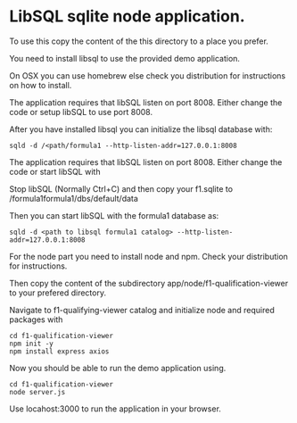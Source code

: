 # LibSQL sqlite node application.

To use this copy the content of the
this directory to a place you prefer.

You need to install libsql to use the provided demo application.

On OSX you can use homebrew else
check you distribution for instructions on how to install.

The application requires that libSQL listen on port 8008. Either
change the code or setup libSQL to
use port 8008.

After you have installed libsql you
can initialize the libsql database with:

```
sqld -d /<path/formula1 --http-listen-addr=127.0.0.1:8008
```
The application requires that libSQL listen on port 8008. Either
change the code or start libSQL with

Stop libSQL (Normally Ctrl+C) and
then copy your f1.sqlite to
<Your path>/formula1formula1/dbs/default/data

Then you can start libSQL with
the formula1 database as:

```
sqld -d <path to libsql formula1 catalog> --http-listen-addr=127.0.0.1:8008
```
For the node part you need to install node and npm. Check your distribution for instructions.

Then copy the content of the subdirectory app/node/f1-qualification-viewer to your prefered directory.

Navigate to f1-qualifying-viewer catalog and initialize node and
required packages with

```
cd f1-qualification-viewer
npm init -y
npm install express axios
```

Now you should be able to run the
demo application using.

```
cd f1-qualification-viewer
node server.js
```
Use locahost:3000 to run the application in your browser.